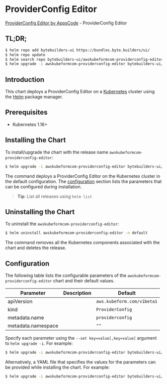 # ProviderConfig Editor

[ProviderConfig Editor by AppsCode](https://byte.builders) - ProviderConfig Editor

## TL;DR;

```bash
$ helm repo add bytebuilders-ui https://bundles.byte.builders/ui/
$ helm repo update
$ helm search repo bytebuilders-ui/awskubeformcom-providerconfig-editor --version=v0.4.16
$ helm upgrade -i awskubeformcom-providerconfig-editor bytebuilders-ui/awskubeformcom-providerconfig-editor -n default --create-namespace --version=v0.4.16
```

## Introduction

This chart deploys a ProviderConfig Editor on a [Kubernetes](http://kubernetes.io) cluster using the [Helm](https://helm.sh) package manager.

## Prerequisites

- Kubernetes 1.16+

## Installing the Chart

To install/upgrade the chart with the release name `awskubeformcom-providerconfig-editor`:

```bash
$ helm upgrade -i awskubeformcom-providerconfig-editor bytebuilders-ui/awskubeformcom-providerconfig-editor -n default --create-namespace --version=v0.4.16
```

The command deploys a ProviderConfig Editor on the Kubernetes cluster in the default configuration. The [configuration](#configuration) section lists the parameters that can be configured during installation.

> **Tip**: List all releases using `helm list`

## Uninstalling the Chart

To uninstall the `awskubeformcom-providerconfig-editor`:

```bash
$ helm uninstall awskubeformcom-providerconfig-editor -n default
```

The command removes all the Kubernetes components associated with the chart and deletes the release.

## Configuration

The following table lists the configurable parameters of the `awskubeformcom-providerconfig-editor` chart and their default values.

|     Parameter      | Description |                Default                |
|--------------------|-------------|---------------------------------------|
| apiVersion         |             | <code>aws.kubeform.com/v1beta1</code> |
| kind               |             | <code>ProviderConfig</code>           |
| metadata.name      |             | <code>providerconfig</code>           |
| metadata.namespace |             | <code>""</code>                       |


Specify each parameter using the `--set key=value[,key=value]` argument to `helm upgrade -i`. For example:

```bash
$ helm upgrade -i awskubeformcom-providerconfig-editor bytebuilders-ui/awskubeformcom-providerconfig-editor -n default --create-namespace --version=v0.4.16 --set apiVersion=aws.kubeform.com/v1beta1
```

Alternatively, a YAML file that specifies the values for the parameters can be provided while
installing the chart. For example:

```bash
$ helm upgrade -i awskubeformcom-providerconfig-editor bytebuilders-ui/awskubeformcom-providerconfig-editor -n default --create-namespace --version=v0.4.16 --values values.yaml
```

